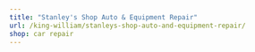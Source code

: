 ```yaml
---
title: "Stanley's Shop Auto & Equipment Repair"
url: /king-william/stanleys-shop-auto-and-equipment-repair/
shop: car repair
---
```

